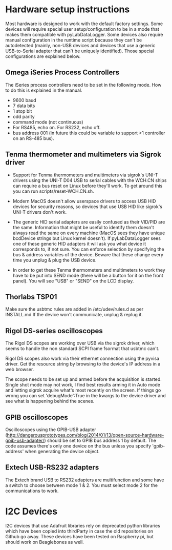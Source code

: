 # Hardware setup instructions

Most hardware is designed to work with the default factory settings.
Some devices will require special user setup/configuration to be in a mode that makes them compatible with pyLabDataLogger.
Some devices also require manual configuration in the runtime script because they can't be autodetected (mainly, non-USB devices and devices that use a generic USB-to-Serial adapter that can't be uniquely identified).
Those special configurations are explained below.

## Omega iSeries Process Controllers
The iSeries process controllers need to be set in the following mode. How to do this is explained in the manual.
- 9600 baud
- 7 data bits
- 1 stop bit
- odd parity
- command mode (not continuous)
- For RS485, echo on. For RS232, echo off.
- bus address 001 (in future this could be variable to support >1 controller on an RS-485 bus).

## Tenma thermometer and multimeters via Sigrok driver
- Support for Tenma thermometers and multimeters via sigrok's UNI-T drivers using the UNI-T D04 USB to serial cables with the WCH.CN ships can require a bus reset on Linux before they'll work. To get around this you can run scripts/reset-WCH.CN.sh. 

- Modern MacOS doesn't allow userspace drivers to access USB HID devices for security
  reasons, so devices that use USB HID like sigrok's UNI-T drivers don't work.

- The generic HID serial adapters are easily confused as their VID/PID are the same. Information that might be useful to identify them doesn't always read the same on every machine (MacOS sees they have unique bcdDevice strings but Linux kernel doesn't). If pyLabDataLogger sees one of these generic HID adapters it will ask you what device it corresponds to, if not sure. You can enforce selection by specifying the bus & address variables of the device. Beware that these change every time you unplug & plug the USB device.

- In order to get these Tenma thermometers and multimeters to work they have to be put into SEND mode (there will be a button for it on the front panel). You will see "USB" or "SEND" on the LCD display.

## Thorlabs TSP01
Make sure the usbtmc rules are added in /etc/udev/rules.d as per INSTALL.md
If the device won't communicate, unplug & replug it.

## Rigol DS-series oscilloscopes
The Rigol DS scopes are working over USB via the sigrok driver, which seems to handle the non standard SCPI frame fsormat that usbtmc can't.

Rigol DS scopes also work via their ethernet connection using the pyvisa driver. Get the resource string by browsing to the device's IP address in a web browser.

The scope needs to be set up and armed before the acquisition is started. Single shot mode may not work, I find best results arming it in Auto mode and letting sigrok acquire what's most recently on the screen. If things go wrong you can set 'debugMode':True in the kwargs to the device driver and see what is happening behind the scenes.

## GPIB oscilloscopes
Oscilloscopes using the GPIB-USB adapter (http://dangerousprototypes.com/blog/2014/01/13/open-source-hardware-gpib-usb-adapter/) should be set to GPIB bus address 1 by default. The code assumes there's only one device on the bus unless you specify 'gpib-address' when generating the device object.

## Extech USB-RS232 adapters
The Extech brand USB to RS232 adapters are multifunction and some have a switch to choose between mode 1 & 2. You must select mode 2 for the communications to work.

# I2C Devices
I2C devices that use Adafruit libraries rely on deprecated python libraries which have been copied into thirdParty in case
the old repositories on Github go away. These devices have been tested on Raspberry pi, but should work on Beaglebones as well.

